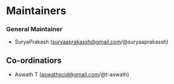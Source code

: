 # Maintainers

### General Maintainer

- SuryaPrakash (suryaaprakassh@gmail.com/@suryaaprakassh)

## Co-ordinatiors
- Aswath T (aswathscid@gmail.com/@t-aswath)